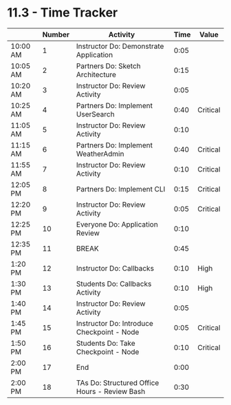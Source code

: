 # 11.3 - Time Tracker

|          | Number | Activity                                      | Time | Value    |
| -------- | ------ | --------------------------------------------- | ---- | -------- |
| 10:00 AM | 1      | Instructor Do: Demonstrate Application        | 0:05 |          |
| 10:05 AM | 2      | Partners Do: Sketch Architecture              | 0:15 |          |
| 10:20 AM | 3      | Instructor Do: Review Activity                | 0:05 |          |
| 10:25 AM | 4      | Partners Do: Implement UserSearch             | 0:40 | Critical |
| 11:05 AM | 5      | Instructor Do: Review Activity                | 0:10 |          |
| 11:15 AM | 6      | Partners Do: Implement WeatherAdmin           | 0:40 | Critical |
| 11:55 AM | 7      | Instructor Do: Review Activity                | 0:10 | Critical |
| 12:05 PM | 8      | Partners Do: Implement CLI                    | 0:15 | Critical |
| 12:20 PM | 9      | Instructor Do: Review Activity                | 0:05 | Critical |
| 12:25 PM | 10     | Everyone Do: Application Review               | 0:10 |          |
| 12:35 PM | 11     | BREAK                                         | 0:45 |          |
| 1:20 PM  | 12     | Instructor Do: Callbacks                      | 0:10 | High     |
| 1:30 PM  | 13     | Students Do: Callbacks Activity               | 0:10 | High     |
| 1:40 PM  | 14     | Instructor Do: Review Activity                | 0:05 |          |
| 1:45 PM  | 15     | Instructor Do: Introduce Checkpoint - Node    | 0:05 | Critical |
| 1:50 PM  | 16     | Students Do: Take Checkpoint - Node           | 0:10 | Critical |
| 2:00 PM  | 17     | End                                           | 0:00 |          |
| 2:00 PM  | 18     | TAs Do: Structured Office Hours - Review Bash | 0:30 |          |
